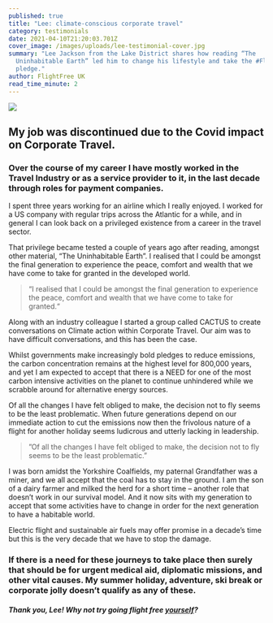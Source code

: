 ```yaml
---
published: true
title: "Lee: climate-conscious corporate travel"
category: testimonials
date: 2021-04-10T21:20:03.701Z
cover_image: /images/uploads/lee-testimonial-cover.jpg
summary: "Lee Jackson from the Lake District shares how reading “The
  Uninhabitable Earth” led him to change his lifestyle and take the #FlightFree
  pledge."
author: FlightFree UK
read_time_minute: 2
---
```

![](/images/uploads/lee-jackson-quote.jpg)

## My job was discontinued due to the Covid impact on Corporate Travel.

### Over the course of my career I have mostly worked in the Travel Industry or as a service provider to it, in the last decade through roles for payment companies.

I spent three years working for an airline which I really enjoyed. I worked for a US company with regular trips across the Atlantic for a while, and in general I can look back on a privileged existence from a career in the travel sector.

That privilege became tested a couple of years ago after reading, amongst other material, “The Uninhabitable Earth”. I realised that I could be amongst the final generation to experience the peace, comfort and wealth that we have come to take for granted in the developed world. 

> “I realised that I could be amongst the final generation to experience the peace, comfort and wealth that we have come to take for granted.“

Along with an industry colleague I started a group called CACTUS to create conversations on Climate action within Corporate Travel. Our aim was to have difficult conversations, and this has been the case.

Whilst governments make increasingly bold pledges to reduce emissions, the carbon concentration remains at the highest level for 800,000 years, and yet I am expected to accept that there is a NEED for one of the most carbon intensive activities on the planet to continue unhindered while we scrabble around for alternative energy sources.

Of all the changes I have felt obliged to make, the decision not to fly seems to be the least problematic. When future generations depend on our immediate action to cut the emissions now then the frivolous nature of a flight for another holiday seems ludicrous and utterly lacking in leadership.

> ”Of all the changes I have felt obliged to make, the decision not to fly seems to be the least problematic.”

I was born amidst the Yorkshire Coalfields, my paternal Grandfather was a miner, and we all accept that the coal has to stay in the ground. I am the son of a dairy farmer and milked the herd for a short time – another role that doesn’t work in our survival model. And it now sits with my generation to accept that some activities have to change in order for the next generation to have a habitable world.

Electric flight and sustainable air fuels may offer promise in a decade’s time but this is the very decade that we have to stop the damage. 

### If there is a need for these journeys to take place then surely that should be for urgent medical aid, diplomatic missions, and other vital causes. My summer holiday, adventure, ski break or corporate jolly doesn’t qualify as any of these.

#### *Thank you, Lee! Why not try going flight free [yourself](/take_action/)?*